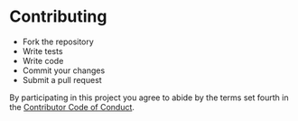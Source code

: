 # Contributing

* Fork the repository
* Write tests
* Write code
* Commit your changes
* Submit a pull request

By participating in this project you agree to abide by the terms set fourth in
the [Contributor Code of Conduct](CODE_OF_CONDUCT.md).

